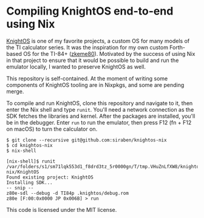 # Compiling KnightOS end-to-end using Nix

[KnightOS](https://knightos.org/) is one of my favorite projects, a custom OS for many models
of the TI calculator series.  It was the inspiration for my own custom
Forth-based OS for the TI-84+
([zkeme80](https://github.com/siraben/zkeme80)).  Motivated by the
success of using Nix in that project to ensure that it would be
possible to build and run the emulator locally, I wanted to preserve
KnightOS as well.

This repository is self-contained.  At the moment of writing some
components of KnightOS tooling are in Nixpkgs, and some are pending
merge.

To compile and run KnightOS, clone this repository and navigate to it,
then enter the Nix shell and type `runit`.  You'll need a network
connection as the SDK fetches the libraries and kernel.  After the
packages are installed, you'll be in the debugger.  Enter `run` to run
the emulator, then press F12 (fn + F12 on macOS) to turn the
calculator on.

```shell
$ git clone --recursive git@github.com:siraben/knightos-nix
$ cd knightos-nix
$ nix-shell

[nix-shell]$ runit
/var/folders/s1/sm71lqk553d1_f8drd3tz_5r0000gn/T/tmp.VHuZnLfXW8/knightos-nix/KnightOS
Found existing project: KnightOS
Installing SDK...
-- snip --
z80e-sdl --debug -d TI84p .knightos/debug.rom
z80e [F:00:0x0000 JP 0x006B] > run
```

This code is licensed under the MIT license.
